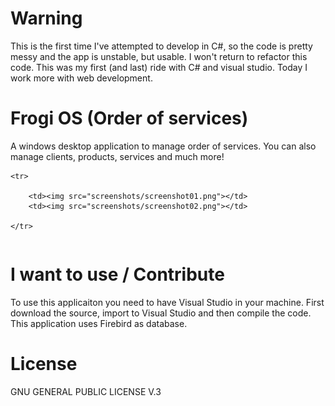 # Warning

This is the first time I've attempted to develop in C#, so the code is pretty messy and the app is unstable, but usable. I won't return to refactor this code. This was my first (and last) ride with C# and visual studio. Today I work more with web development.

# Frogi OS (Order of services)

A windows desktop application to manage order of services. You can also manage clients, products, services and much more!

<table>

	<tr>

		<td><img src="screenshots/screenshot01.png"></td>
		<td><img src="screenshots/screenshot02.png"></td>

	</tr>	

</table>

# I want to use / Contribute

To use this applicaiton you need to have Visual Studio in your machine. First download the source, import to Visual Studio and then compile the code. This application uses Firebird as database.  

# License

GNU GENERAL PUBLIC LICENSE V.3